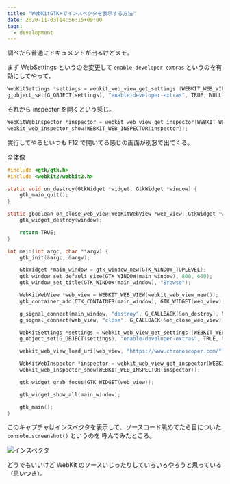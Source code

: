 ```yaml
---
title: "WebKitGTK+でインスペクタを表示する方法"
date: 2020-11-03T14:56:15+09:00
tags:
  - development
---
```


調べたら普通にドキュメントが出るけどメモ。

まず WebSettings というのを変更して `enable-developer-extras` というのを有効にしてやって、

```c
WebKitSettings *settings = webkit_web_view_get_settings (WEBKIT_WEB_VIEW(web_view));
g_object_set(G_OBJECT(settings), "enable-developer-extras", TRUE, NULL);
```

それから inspector を開くという感じ。

```c
WebKitWebInspector *inspector = webkit_web_view_get_inspector(WEBKIT_WEB_VIEW(web_view));
webkit_web_inspector_show(WEBKIT_WEB_INSPECTOR(inspector));
```

実行してやるといつも F12 で開いてる感じの画面が別窓で出てくる。

全体像

```c
#include <gtk/gtk.h>
#include <webkit2/webkit2.h>

static void on_destroy(GtkWidget *widget, GtkWidget *window) {
    gtk_main_quit();
}

static gboolean on_close_web_view(WebKitWebView *web_view, GtkWidget *window) {
    gtk_widget_destroy(window);

    return TRUE;
}

int main(int argc, char **argv) {
    gtk_init(&argc, &argv);

    GtkWidget *main_window = gtk_window_new(GTK_WINDOW_TOPLEVEL);
    gtk_window_set_default_size(GTK_WINDOW(main_window), 800, 600);
    gtk_window_set_title(GTK_WINDOW(main_window), "Browse");

    WebKitWebView *web_view = WEBKIT_WEB_VIEW(webkit_web_view_new());
    gtk_container_add(GTK_CONTAINER(main_window), GTK_WIDGET(web_view));

    g_signal_connect(main_window, "destroy", G_CALLBACK(&on_destroy), NULL);
    g_signal_connect(web_view, "close", G_CALLBACK(&on_close_web_view), main_window);

    WebKitSettings *settings = webkit_web_view_get_settings (WEBKIT_WEB_VIEW(web_view));
    g_object_set(G_OBJECT(settings), "enable-developer-extras", TRUE, NULL);

    webkit_web_view_load_uri(web_view, "https://www.chronoscoper.com/");

    WebKitWebInspector *inspector = webkit_web_view_get_inspector(WEBKIT_WEB_VIEW(web_view));
    webkit_web_inspector_show(WEBKIT_WEB_INSPECTOR(inspector));

    gtk_widget_grab_focus(GTK_WIDGET(web_view));

    gtk_widget_show_all(main_window);

    gtk_main();
}
```

このキャプチャはインスペクタを表示して、ソースコード眺めてたら目についた `console.screenshot()` というのを
呼んでみたところ。

![インスペクタ](/images/20201103-webkitgtk-show-inspector/inspector.png)

どうでもいいけど WebKit のソースいじったりしていろいろやろうと思っている（思いつき）。
